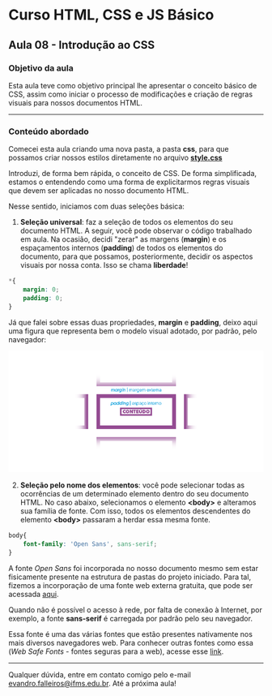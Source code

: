 # Curso HTML, CSS e JS Básico

## Aula 08 - Introdução ao CSS

### **Objetivo da aula**

Esta aula teve como objetivo principal lhe apresentar o conceito básico de CSS, assim como iniciar o processo de modificações e criação de regras visuais para nossos documentos HTML.

---

### **Conteúdo abordado**

Comecei esta aula criando uma nova pasta, a pasta **css**, para que possamos criar nossos estilos diretamente no arquivo **[style.css](https://github.com/evandrofalleiros/curso-html-css-js-basico-youtube/blob/aula-08/css/style.css)**

Introduzi, de forma bem rápida, o conceito de CSS. De forma simplificada, estamos o entendendo como uma forma de explicitarmos regras visuais que devem ser aplicadas no nosso documento HTML. 

Nesse sentido, iniciamos com duas seleções básica:

1. **Seleção universal**: faz a seleção de todos os elementos do seu documento HTML. A seguir, você pode observar o código trabalhado em aula. Na ocasião, decidi "zerar" as margens (**margin**) e os espaçamentos internos (**padding**) de todos os elementos do documento, para que possamos, posteriormente, decidir os aspectos visuais por nossa conta. Isso se chama **liberdade**!

```css
*{
    margin: 0;
    padding: 0;
}
```
Já que falei sobre essas duas propriedades, **margin** e **padding**, deixo aqui uma figura que representa bem o modelo visual adotado, por padrão, pelo navegador:

![CSS Box Model](assets/box-model.png)

2. **Seleção pelo nome dos elementos**: você pode selecionar todas as ocorrências de um determinado elemento dentro do seu documento HTML. No caso abaixo, selecionamos o elemento **\<body\>** e alteramos sua família de fonte. Com isso, todos os elementos descendentes do elemento **\<body\>** passaram a herdar essa mesma fonte.

```css
body{
    font-family: 'Open Sans', sans-serif;
}
``` 

A fonte *Open Sans* foi incorporada no nosso documento mesmo sem estar fisicamente presente na estrutura de pastas do projeto iniciado. Para tal, fizemos a incorporação de uma fonte web externa gratuita, que pode ser acessada [aqui](https://fonts.google.com/?selection.family=Open+Sans).

Quando não é possível o acesso à rede, por falta de conexão à Internet, por exemplo, a fonte **sans-serif** é carregada por padrão pelo seu navegador. 

Essa fonte é uma das várias fontes que estão presentes nativamente nos mais diversos navegadores web. Para conhecer outras fontes como essa (*Web Safe Fonts* - fontes seguras para a web), acesse esse [link](https://www.w3schools.com/cssref/css_websafe_fonts.asp).

---

Qualquer dúvida, entre em contato comigo pelo e-mail evandro.falleiros@ifms.edu.br. Até a próxima aula!